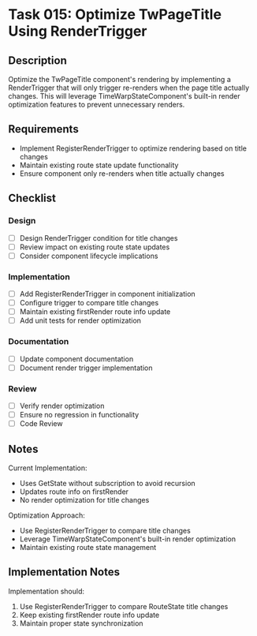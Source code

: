 # Task 015: Optimize TwPageTitle Using RenderTrigger

## Description

Optimize the TwPageTitle component's rendering by implementing a RenderTrigger that will only trigger re-renders when the page title actually changes. This will leverage TimeWarpStateComponent's built-in render optimization features to prevent unnecessary renders.

## Requirements

- Implement RegisterRenderTrigger to optimize rendering based on title changes
- Maintain existing route state update functionality
- Ensure component only re-renders when title actually changes

## Checklist

### Design
- [ ] Design RenderTrigger condition for title changes
- [ ] Review impact on existing route state updates
- [ ] Consider component lifecycle implications

### Implementation
- [ ] Add RegisterRenderTrigger in component initialization
- [ ] Configure trigger to compare title changes
- [ ] Maintain existing firstRender route info update
- [ ] Add unit tests for render optimization

### Documentation
- [ ] Update component documentation
- [ ] Document render trigger implementation

### Review
- [ ] Verify render optimization
- [ ] Ensure no regression in functionality
- [ ] Code Review

## Notes

Current Implementation:
- Uses GetState without subscription to avoid recursion
- Updates route info on firstRender
- No render optimization for title changes

Optimization Approach:
- Use RegisterRenderTrigger to compare title changes
- Leverage TimeWarpStateComponent's built-in render optimization
- Maintain existing route state management

## Implementation Notes

Implementation should:
1. Use RegisterRenderTrigger to compare RouteState title changes
2. Keep existing firstRender route info update
3. Maintain proper state synchronization
